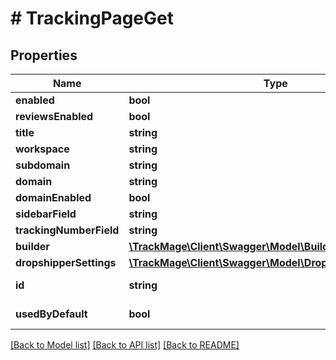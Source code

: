# # TrackingPageGet

## Properties

Name | Type | Description | Notes
------------ | ------------- | ------------- | -------------
**enabled** | **bool** |  | [optional] 
**reviewsEnabled** | **bool** |  | [optional] 
**title** | **string** |  | 
**workspace** | **string** |  | 
**subdomain** | **string** |  | 
**domain** | **string** |  | [optional] 
**domainEnabled** | **bool** |  | [optional] 
**sidebarField** | **string** |  | [optional] 
**trackingNumberField** | **string** |  | [optional] 
**builder** | [**\TrackMage\Client\Swagger\Model\BuilderGet**](BuilderGet.md) |  | [optional] 
**dropshipperSettings** | [**\TrackMage\Client\Swagger\Model\DropshipperSettingsGet**](DropshipperSettingsGet.md) |  | [optional] 
**id** | **string** |  | [optional] [readonly] 
**usedByDefault** | **bool** |  | [optional] [readonly] 

[[Back to Model list]](../../README.md#documentation-for-models) [[Back to API list]](../../README.md#documentation-for-api-endpoints) [[Back to README]](../../README.md)



